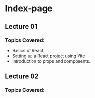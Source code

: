 # Index-page

## Lecture 01
### Topics Covered:
- Basics of React
- Setting up a React project using Vite
- Introduction to props and components.

## Lecture 02
### Topics Covered:



